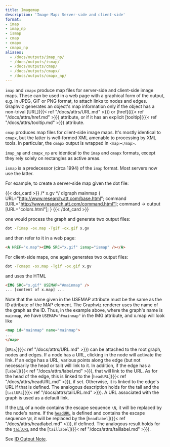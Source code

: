 ```yaml
---
title: Imagemap
description: 'Image Map: Server-side and client-side'
format:
- imap
- imap_np
- ismap
- cmap
- cmapx
- cmapx_np
aliases:
  - /docs/outputs/imap_np/
  - /docs/outputs/ismap/
  - /docs/outputs/cmap/
  - /docs/outputs/cmapx/
  - /docs/outputs/cmapx_np/
---
```

`imap` and `cmapx` produce map files for server-side and client-side image maps.
These can be used in a web page with
a graphical form of the output, e.g. in JPEG, GIF or PNG format, to attach
links to nodes and edges. 
Graphviz generates an object's map information only if the object has a non-trival 
[URL]({{< ref "/docs/attrs/URL.md" >}}) or [href]({{< ref "/docs/attrs/href.md" >}})
attribute, or if it has an explicit [tooltip]({{< ref "/docs/attrs/tooltip.md" >}}) attribute.

`cmap` produces map files for client-side image maps. It's
mostly identical to `cmapx`, but the latter is well-formed XML amenable
to processing by XML tools. In particular, the `cmapx` output is wrapped in
`<map></map>`.

`imap_np` and `cmapx_np` are identical to the `imap` and `cmapx` formats,
except they rely solely on rectangles as active areas.

`ismap` is a predecessor (circa 1994)
of the `imap` format.  Most servers now use the latter.

For example, to create a server-side map
given the dot file:

{{< dot_card >}}
/* x.gv */
digraph mainmap {
  URL="http://www.research.att.com/base.html";
  command [URL="http://www.research.att.com/command.html"];
  command -> output [URL="colors.html"];
}
{{< /dot_card >}}

one would process the graph and generate two output files:

```bash
dot -Timap -ox.map -Tgif -ox.gif x.gv
```

and then refer to it in a web page:

```html
<A HREF="x.map"><IMG SRC="x.gif" ismap="ismap" /></A>
```

For client-side maps, one again generates two output files:

```bash
dot -Tcmapx -ox.map -Tgif -ox.gif x.gv
```

and uses the HTML

```html
<IMG SRC="x.gif" USEMAP="#mainmap" />
... [content of x.map] ...
```

Note that the name given in the USEMAP attribute must be the same
as the ID attribute of the MAP element. The Graphviz renderer
uses the name of the graph as the ID. Thus, in the example above,
where the graph's name is `mainmap`, we have `USEMAP="#mainmap"`
in the IMG attribute, and x.map will look like

```html
<map id="mainmap" name="mainmap">
... 
</map>
```

[`URLs`]({{< ref "/docs/attrs/URL.md" >}}) can be attached to the root
graph, nodes and edges. If a node has a URL, clicking in the node
will activate the link.
If an edge has a URL, various
points along the edge (but not necessarily the head or tail)
will link to it. In addition, if the edge has a
[`label`]({{< ref "/docs/attrs/label.md" >}}), that will link
to the URL.
As for the head of the edge, this is linked to the
[`headURL`]({{< ref "/docs/attrs/headURL.md" >}}), if set.
Otherwise, it is linked to the edge's URL if that is defined.
The analogous description holds for the tail and the
[`tailURL`]({{< ref "/docs/attrs/tailURL.md" >}}).
A URL associated with the graph is used as a default link.

If the [`URL`](/docs/attrs/URL/)
of a node contains the escape sequence `\N`, it will be replaced by
the node's name.
If the [`headURL`](/docs/attrs/headlabel/) is defined and contains the escape sequence `\N`,
it will be replaced by
the [`headlabel`]({{< ref "/docs/attrs/headlabel.md" >}}), if defined.
The analogous result holds for the [`tailURL`](/docs/attrs/tailURL/) and the
[`taillabel`]({{< ref "/docs/attrs/taillabel.md" >}}).

See [ID Output Note](/docs/outputs/#ID).
